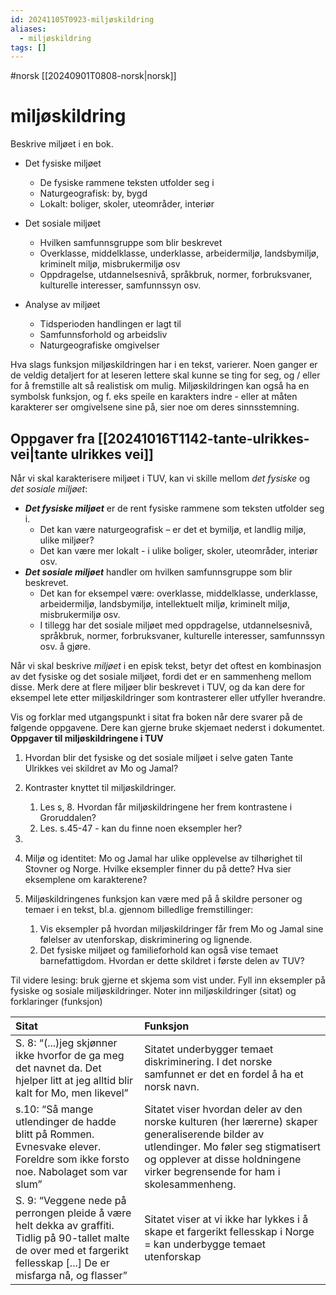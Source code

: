 ```yaml
---
id: 20241105T0923-miljøskildring
aliases:
  - miljøskildring
tags: []
---
```


#norsk [[20240901T0808-norsk|norsk]]

# miljøskildring

Beskrive miljøet i en bok.

- Det fysiske miljøet
  - De fysiske rammene teksten utfolder seg i
  - Naturgeografisk: by, bygd
  - Lokalt: boliger, skoler, uteområder, interiør
- Det sosiale miljøet

  - Hvilken samfunnsgruppe som blir beskrevet
  - Overklasse, middelklasse, underklasse, arbeidermiljø, landsbymiljø, kriminelt miljø, misbrukermiljø osv
  - Oppdragelse, utdannelsesnivå, språkbruk, normer, forbruksvaner, kulturelle interesser, samfunnssyn osv.

- Analyse av miljøet
  - Tidsperioden handlingen er lagt til
  - Samfunnsforhold og arbeidsliv
  - Naturgeografiske omgivelser

Hva slags funksjon miljøskildringen har i en tekst, varierer. Noen ganger er de veldig detaljert for at leseren lettere skal kunne se ting for seg, og / eller for å fremstille alt så realistisk om mulig. Miljøskildringen kan også ha en symbolsk funksjon, og f. eks speile en karakters indre - eller at måten karakterer ser omgivelsene sine på, sier noe om deres sinnsstemning.

## Oppgaver fra [[20241016T1142-tante-ulrikkes-vei|tante ulrikkes vei]]

Når vi skal karakterisere miljøet i TUV, kan vi skille mellom _det fysiske_ og _det sosiale miljøet_:

- **_Det fysiske miljøet_** er de rent fysiske rammene som teksten utfolder seg i.
  - Det kan være naturgeografisk – er det et bymiljø, et landlig miljø, ulike miljøer?
  - Det kan være mer lokalt \- i ulike boliger, skoler, uteområder, interiør osv.
- **_Det sosiale miljøet_** handler om hvilken samfunnsgruppe som blir beskrevet.
  - Det kan for eksempel være: overklasse, middelklasse, underklasse, arbeidermiljø, landsbymiljø, intellektuelt miljø, kriminelt miljø, misbrukermiljø osv.
  - I tillegg har det sosiale miljøet med oppdragelse, utdannelsesnivå, språkbruk, normer, forbruksvaner, kulturelle interesser, samfunnssyn osv. å gjøre.

Når vi skal beskrive _miljøet_ i en episk tekst, betyr det oftest en kombinasjon av det fysiske og det sosiale miljøet, fordi det er en sammenheng mellom disse. Merk dere at flere miljøer blir beskrevet i TUV, og da kan dere for eksempel lete etter miljøskildringer som kontrasterer eller utfyller hverandre.

Vis og forklar med utgangspunkt i sitat fra boken når dere svarer på de følgende oppgavene. Dere kan gjerne bruke skjemaet nederst i dokumentet.
**Oppgaver til miljøskildringene i TUV**

1. Hvordan blir det fysiske og det sosiale miljøet i selve gaten Tante Ulrikkes vei skildret av Mo og Jamal?

2. Kontraster knyttet til miljøskildringer.
   1. Les s, 8\. Hvordan får miljøskildringene her frem kontrastene i Groruddalen?
   2. Les. s.45-47 \- kan du finne noen eksempler her?
3.
4. Miljø og identitet: Mo og Jamal har ulike opplevelse av tilhørighet til Stovner og Norge. Hvilke eksempler finner du på dette? Hva sier eksemplene om karakterene?

5. Miljøskildringenes funksjon kan være med på å skildre personer og temaer i en tekst, bl.a. gjennom billedlige fremstillinger:
   1. Vis eksempler på hvordan miljøskildringer får frem Mo og Jamal sine følelser av utenforskap, diskriminering og lignende.
   2. Det fysiske miljøet og familieforhold kan også vise temaet barnefattigdom. Hvordan er dette skildret i første delen av TUV?

Til videre lesing: bruk gjerne et skjema som vist under. Fyll inn eksempler på fysiske og sosiale miljøskildringer. Noter inn miljøskildringer (sitat) og forklaringer (funksjon)

| Sitat                                                                                                                                                                       | Funksjon                                                                                                                                                                                                                |
| :-------------------------------------------------------------------------------------------------------------------------------------------------------------------------- | :---------------------------------------------------------------------------------------------------------------------------------------------------------------------------------------------------------------------- |
| S. 8: “(...)jeg skjønner ikke hvorfor de ga meg det navnet da. Det hjelper litt at jeg alltid blir kalt for Mo, men likevel”                                                | Sitatet underbygger temaet diskriminering. I det norske samfunnet er det en fordel å ha et norsk navn.                                                                                                                  |
| s.10: “Så mange utlendinger de hadde blitt på Rommen. Evnesvake elever. Foreldre som ikke forsto noe. Nabolaget som var slum”                                               | Sitatet viser hvordan deler av den norske kulturen (her lærerne) skaper generaliserende bilder av utlendinger. Mo føler seg stigmatisert og opplever at disse holdningene virker begrensende for ham i skolesammenheng. |
| S. 9: “Veggene nede på perrongen pleide å være helt dekka av graffiti. Tidlig på 90-tallet malte de over med et fargerikt fellesskap \[...\] De er misfarga nå, og flasser” | Sitatet viser at vi ikke har lykkes i å skape et fargerikt fellesskap i Norge \= kan underbygge temaet utenforskap                                                                                                      |

